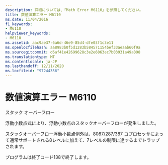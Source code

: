 ```yaml
---
description: 詳細については、「Math Error M6110」を参照してください。
title: 数値演算エラー M6110
ms.date: 11/04/2016
f1_keywords:
- M6110
helpviewer_keywords:
- M6110
ms.assetid: aac9ae37-6a6d-46e9-85d4-dfe03f1c3e11
ms.openlocfilehash: aa8983b0f5d1283b584571154bef33aeaab60f9a
ms.sourcegitcommit: d6af41e42699628c3e2e6063ec7b03931a49a098
ms.translationtype: MT
ms.contentlocale: ja-JP
ms.lasthandoff: 12/11/2020
ms.locfileid: "97244356"
---
```

# <a name="math-error-m6110"></a>数値演算エラー M6110

スタック オーバーフロー

浮動小数点式により、浮動小数点のスタックオーバーフローが発生しました。

スタックオーバーフロー浮動小数点例外は、8087/287/387 コプロセッサによって通常サポートされる8レベルに加えて、7レベルの制限に達するまでトラップされます。

プログラムは終了コード138で終了します。

